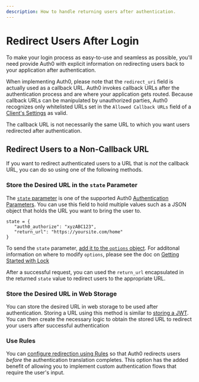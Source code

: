 ```yaml
---
description: How to handle returning users after authentication.
---
```


# Redirect Users After Login

To make your login process as easy-to-use and seamless as possible, you'll need provide Auth0 with explicit information on redirecting users back to your application after authentication.

When implementing Auth0, please note that the `redirect_uri` field is actually used as a callback URL. Auth0 invokes callback URLs after the authentication process and are where your application gets routed. Because callback URLs can be manipulated by unauthorized parties, Auth0 recognizes only whitelisted URLs set in the `Allowed Callback URLs` field of a [Client's Settings](${manage_url}/#/clients/${account.clientId}/settings) as valid.

The callback URL is not necessarily the same URL to which you want users redirected after authentication.

## Redirect Users to a Non-Callback URL

If you want to redirect authenticated users to a URL that is *not* the callback URL, you can do so using one of the following methods.

### Store the Desired URL in the `state` Parameter

The [`state` parameter](/protocols/oauth-state) is one of the supported Auth0 [Authentication Parameters](/libraries/lock/v10/sending-authentication-parameters). You can use this field to hold multiple values such as a JSON object that holds the URL you want to bring the user to.

```
state = {
   "auth0_authorize": "xyzABC123",
   "return_url": "https://yoursite.com/home"
}
```

To send the `state` parameter, [add it to the `options` object](/libraries/lock/v10/sending-authentication-parameters). For additonal information on where to modify `options`, please see the doc on [Getting Started with Lock](/libraries/lock/v10#start-using-lock)

After a successful request, you can used the `return_url` encapsulated in the returned `state` value to redirect users to the appropriate URL.

### Store the Desired URL in Web Storage

You can store the desired URL in web storage to be used after authentication. Storing a URL using this method is similar to [storing a JWT](/security/store-tokens#where-to-store-your-jwts).  You can then create the necessary logic to obtain the stored URL to redirect your users after successful authentication

### Use Rules

You can [configure redirection using Rules](/rules/redirect) so that Auth0 redirects users *before* the authentication translation completes. This option has the added benefit of allowing you to implement custom authentication flows that require the user's input.
